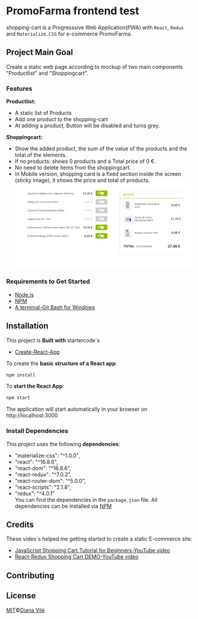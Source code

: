 # PromoFarma frontend test 
shopping-cart is a Progresssive Web Application(PWA) with `React`, `Redux` and `Materialize.CSS` for e-commerce PromoFarma.

## Project Main Goal
Create a static web page according to mockup of two main components "Productlist" and "Shoppingcart".

### Features 
__Productlist:__
* A static list of Products 
* Add one product to the shopping-cart 
* At adding a product, Button will be disabled and turns grey.

__Shoppingcart:__
* Show the added product, the sum of the value of the products and the total of the elements. 
* If no products: shows 0 products and a Total price of 0 €.
* No need to delete items from the shoppingcart.
* In Mobile version, shopping card is a fixed section inside the screen (sticky image), it shows the price and total of products.
![Web](WebVersion.png)

### Requirements to Get Started
* [Node.js](https://nodejs.org/en/)
* [NPM](https://www.npmjs.com/)
* [A terminal-Git Bash for Windows](https://gitforwindows.org/)

## Installation
This project is <b>Built with</b> startercode´s
- [Create-React-App](https://facebook.github.io/create-react-app/)

To create the __basic structure of a React app__:
```bash
npm install
```
 To __start the React App__: 
```bash
npm start
```
The application will start automatically in your browser on http://localhost:3000

### Install Dependencies 
This project uses the following __dependencies__:

* "materialize-css": "^1.0.0",
* "react": "^16.8.6",
* "react-dom": "^16.8.6",
* "react-redux": "^7.0.2",
* "react-router-dom": "^5.0.0",
* "react-scripts": "2.1.8",
* "redux": "^4.0.1"  
You can find the dependencies in the `package.json` file.
All dependencies can be installed via [NPM](https://www.npmjs.com/package/)

## Credits
These video´s helped me getting started to create a static E-commerce site:
- [JavaScript Shopping Cart Tutorial for Beginners-YouTube video](https://www.youtube.com/watch?v=YeFzkC2awTM)
- [React-Redux Shopping Cart DEMO-YouTube video](https://www.youtube.com/watch?v=J7Tw1hlK41E)

## Contributing

## License
[MIT]()©[Diana Vilé](https://github.com/dianavile/)
